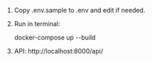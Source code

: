 

1. Copy .env.sample to .env and edit if needed.
2. Run in terminal:

    docker-compose up --build

3. API: http://localhost:8000/api/
